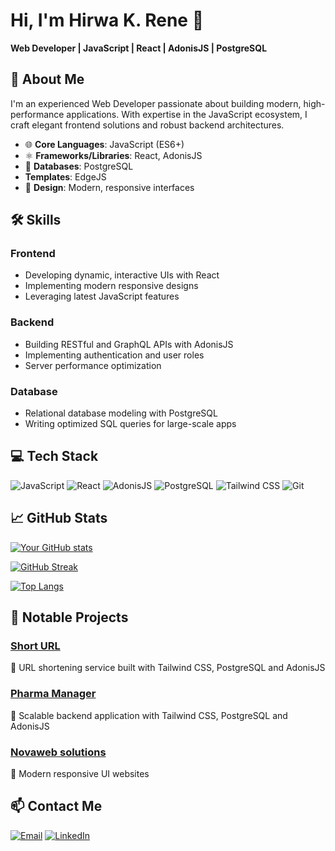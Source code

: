 # Hi, I'm Hirwa K. Rene 👋  
**Web Developer | JavaScript | React | AdonisJS | PostgreSQL**  

## 🌟 About Me  

I'm an experienced Web Developer passionate about building modern, high-performance applications. With expertise in the JavaScript ecosystem, I craft elegant frontend solutions and robust backend architectures.

- 🌐 **Core Languages**: JavaScript (ES6+)  
- ⚛️ **Frameworks/Libraries**: React, AdonisJS  
- 💾 **Databases**: PostgreSQL
-  **Templates**: EdgeJS 
- 🎨 **Design**: Modern, responsive interfaces  

## 🛠️ Skills  

### Frontend  
- Developing dynamic, interactive UIs with React  
- Implementing modern responsive designs  
- Leveraging latest JavaScript features  

### Backend  
- Building RESTful and GraphQL APIs with AdonisJS  
- Implementing authentication and user roles  
- Server performance optimization  

### Database  
- Relational database modeling with PostgreSQL  
- Writing optimized SQL queries for large-scale apps  

## 💻 Tech Stack  

![JavaScript](https://img.shields.io/badge/-JavaScript-F7DF1E?logo=javascript&logoColor=black)
![React](https://img.shields.io/badge/-React-61DAFB?logo=react&logoColor=black)
![AdonisJS](https://img.shields.io/badge/-AdonisJS-5A45FF?logo=adonisjs&logoColor=white)
![PostgreSQL](https://img.shields.io/badge/-PostgreSQL-4169E1?logo=postgresql&logoColor=white)
![Tailwind CSS](https://img.shields.io/badge/-Tailwind_CSS-06B6D4?logo=tailwind-css&logoColor=white)
![Git](https://img.shields.io/badge/-Git-F05032?logo=git&logoColor=white)

## 📈 GitHub Stats  

<!-- GitHub Stats Cards -->
[![Your GitHub stats](https://github-readme-stats.vercel.app/api?username=yourusername&show_icons=true&theme=dark)](https://github.com/hkrene)

<!-- Streak Stats -->
[![GitHub Streak](https://streak-stats.demolab.com/?user=hkrene&theme=dark)](https://git.io/streak-stats)

<!-- Top Languages -->
[![Top Langs](https://github-readme-stats.vercel.app/api/top-langs/?username=hkrene&layout=compact&theme=dark)](https://github.com/hkrene)

## 🚀 Notable Projects  

### [Short URL](https://github.com/hkrene/short-url)  
🔗 URL shortening service built with Tailwind CSS, PostgreSQL and AdonisJS  

### [Pharma Manager](https://github.com/hkrene/pharmasoftware)  
💊 Scalable backend application with Tailwind CSS, PostgreSQL and AdonisJS  

### [Novaweb solutions](https://novaweb-solutions.netlify.app/)  
🎨 Modern responsive UI websites  

## 📫 Contact Me  

[![Email](https://img.shields.io/badge/-Email-D14836?logo=gmail&logoColor=white)](mailto:hirwarene6@gmail.com)
[![LinkedIn](https://img.shields.io/badge/-LinkedIn-0077B5?logo=linkedin&logoColor=white)](https://linkedin.com/in/hirwarene)
